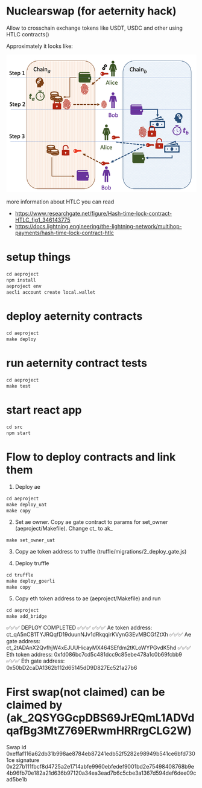 # Nuclearswap (for aeternity hack)

Allow to crosschain exchange tokens like USDT, USDC and other using HTLC contracts()

Approximately it looks like:

![htlc flow](docs/htlc.png "Htlc")

more information about HTLC you can read

- https://www.researchgate.net/figure/Hash-time-lock-contract-HTLC_fig1_346143775
- https://docs.lightning.engineering/the-lightning-network/multihop-payments/hash-time-lock-contract-htlc

# setup things
```
cd aeproject
npm install
aeproject env
aecli account create local.wallet
```

# deploy aeternity contracts

```
cd aeproject
make deploy
```

# run aeternity contract tests

```
cd aeproject
make test
```

# start react app

```
cd src
npm start
```

# Flow to deploy contracts and link them

1. Deploy ae
```
cd aeproject
make deploy_uat
make copy
```

2. Set ae owner. Copy ae gate contract to params for set_owner (aeproject/Makefile). Change ct_ to ak_
```
make set_owner_uat
```

3. Copy ae token address to truffle (truffle/migrations/2_deploy_gate.js)

4. Deploy truffle
```
cd truffle
make deploy_goerli
make copy
```

5. Copy eth token address to ae (aeproject/Makefile) and run
```
cd aeproject
make add_bridge
```



✅✅✅ DEPLOY COMPLETED ✅✅✅
✅✅✅ Ae token address: ct_qA5nCB1TYJRQqfD19duunNJv1dRkqqirKVynG3EvMBCGfZtXh
✅✅✅ Ae gate address: ct_2tADAnX2QvfhjW4xEJUUHicayMX464SEfdm2tKLoWYPGvdK5hd
✅✅✅ Eth token address: 0xfd086bc7cd5c481dcc9c85ebe478a1c0b69fcbb9
✅✅✅ Eth gate address: 0x50bD2caDA1362b112d65145dD9D827Ec521a27b6

# First swap(not claimed) can be claimed by (ak_2QSYGGcpDBS69JrEQmL1ADVdqafBg3MtZ769ERwmHRRrgCLG2W)
Swap id 0xeffaf116a62db31b998ae8784eb87241edb52f5282e98949b541ce6bfd7301ce
signature 0x227b111fbcf8d4725a2e1714abfe9960ebfedef9001bd2e75498408768b9e4b96fb70e182a21d636b97120a34ea3ead7b6c5cbe3a1367d594def6dee09cad5be1b
